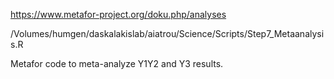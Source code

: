 https://www.metafor-project.org/doku.php/analyses

/Volumes/humgen/daskalakislab/aiatrou/Science/Scripts/Step7_Metaanalysis.R

Metafor code to meta-analyze Y1Y2 and Y3 results.
